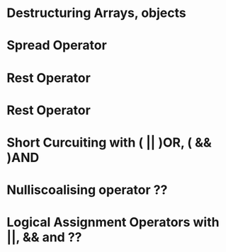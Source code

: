 # Destructuring Arrays, objects

# Spread Operator

# Rest Operator

# Rest Operator

# Short Curcuiting with ( || )OR, ( && )AND

# Nulliscoalising operator ??

# Logical Assignment Operators with ||, && and ??
